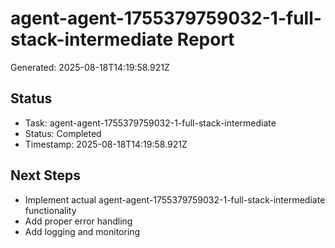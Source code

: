 # agent-agent-1755379759032-1-full-stack-intermediate Report

Generated: 2025-08-18T14:19:58.921Z

## Status
- Task: agent-agent-1755379759032-1-full-stack-intermediate
- Status: Completed
- Timestamp: 2025-08-18T14:19:58.921Z

## Next Steps
- Implement actual agent-agent-1755379759032-1-full-stack-intermediate functionality
- Add proper error handling
- Add logging and monitoring
